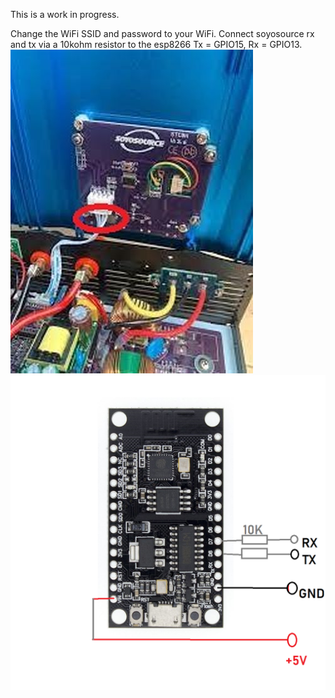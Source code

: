 This is a work in progress.

Change the WiFi SSID and password to your WiFi.
Connect soyosource rx and tx via a 10kohm resistor to the esp8266 Tx = GPIO15, Rx = GPIO13.
![images.jpg](images.jpg "This cable")
![wiring.png](wiring.png "This way")


